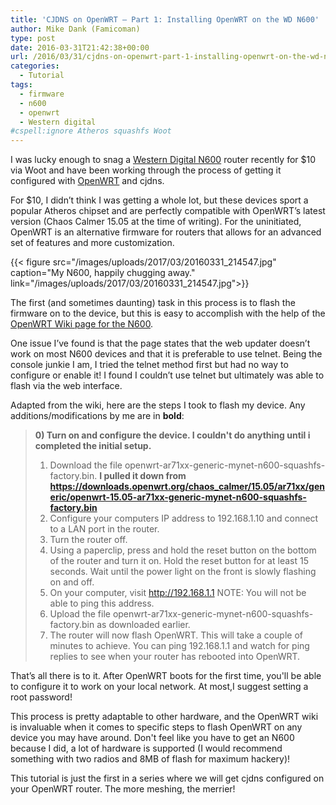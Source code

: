 ```yaml
---
title: 'CJDNS on OpenWRT – Part 1: Installing OpenWRT on the WD N600'
author: Mike Dank (Famicoman)
type: post
date: 2016-03-31T21:42:38+00:00
url: /2016/03/31/cjdns-on-openwrt-part-1-installing-openwrt-on-the-wd-n600/
categories:
  - Tutorial
tags:
  - firmware
  - n600
  - openwrt
  - Western digital
#cspell:ignore Atheros squashfs Woot
---
```

I was lucky enough to snag a <a href="http://www.amazon.com/N600-Dual-Router-Wireless-Accelerate/dp/B007KZQM9G">Western Digital N600</a> router recently for $10 via Woot and have been working through the process of getting it configured with <a href="http://openwrt.org/">OpenWRT</a> and cjdns.

For $10, I didn’t think I was getting a whole lot, but these devices sport a popular Atheros chipset and are perfectly compatible with OpenWRT’s latest version (Chaos Calmer 15.05 at the time of writing). For the uninitiated, OpenWRT is an alternative firmware for routers that allows for an advanced set of features and more customization.

{{< figure src="/images/uploads/2017/03/20160331_214547.jpg" caption="My N600, happily chugging away." link="/images/uploads/2017/03/20160331_214547.jpg">}}

The first (and sometimes daunting) task in this process is to flash the firmware on to the device, but this is easy to accomplish with the help of the <a href="https://wiki.openwrt.org/toh/wd/n600">OpenWRT Wiki page for the N600</a>.

One issue I’ve found is that the page states that the web updater doesn’t work on most N600 devices and that it is preferable to use telnet. Being the console junkie I am, I tried the telnet method first but had no way to configure or enable it! I found I couldn’t use telnet but ultimately was able to flash via the web interface.

Adapted from the wiki, here are the steps I took to flash my device. Any additions/modifications by me are in **bold**:

> **0) Turn on and configure the device. I couldn't do anything until i completed the initial setup.**  
> 1) Download the file openwrt-ar71xx-generic-mynet-n600-squashfs-factory.bin. **I pulled it down from https://downloads.openwrt.org/chaos_calmer/15.05/ar71xx/generic/openwrt-15.05-ar71xx-generic-mynet-n600-squashfs-factory.bin**  
> 2) Configure your computers IP address to 192.168.1.10 and connect to a LAN port in the router.  
> 3) Turn the router off.  
> 4) Using a paperclip, press and hold the reset button on the bottom of the router and turn it on. Hold the reset button for at least 15 seconds. Wait until the power light on the front is slowly flashing on and off.  
> 5) On your computer, visit http://192.168.1.1 NOTE: You will not be able to ping this address.  
> 6) Upload the file openwrt-ar71xx-generic-mynet-n600-squashfs-factory.bin as downloaded earlier.  
> 7) The router will now flash OpenWRT. This will take a couple of minutes to achieve. You can ping 192.168.1.1 and watch for ping replies to see when your router has rebooted into OpenWRT.  

That’s all there is to it. After OpenWRT boots for the first time, you'll be able to configure it to work on your local network. At most,I suggest setting a root password!

This process is pretty adaptable to other hardware, and the OpenWRT wiki is invaluable when it comes to specific steps to flash OpenWRT on any device you may have around. Don't feel like you have to get an N600 because I did, a lot of hardware is supported (I would recommend something with two radios and 8MB of flash for maximum hackery)!

This tutorial is just the first in a series where we will get cjdns configured on your OpenWRT router. The more meshing, the merrier!